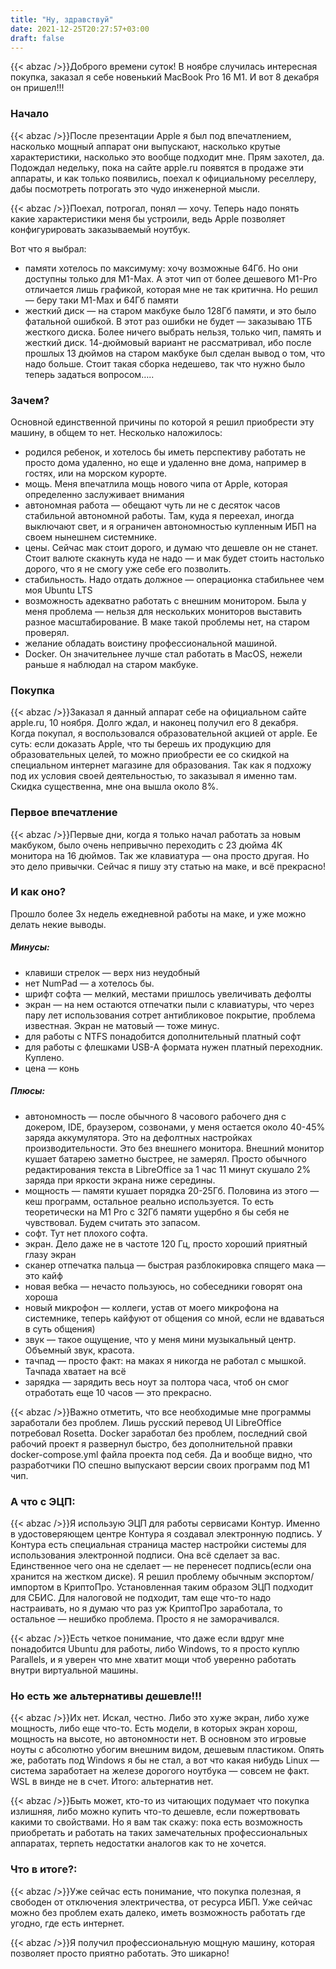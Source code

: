 ```yaml
---
title: "Ну, здравствуй"
date: 2021-12-25T20:27:57+03:00
draft: false
---
```

{{< abzac />}}Доброго времени суток! В ноябре случилась интересная покупка, заказал я себе  новенький MacBook Pro 16 M1. И вот 8 декабря он пришел!!!
<!--more-->

### Начало

{{< abzac />}}После презентации Apple я был под впечатлением, насколько мощный аппарат они выпускают, насколько крутые характеристики, насколько это вообще подходит мне. Прям захотел, да. Подождал недельку, пока на сайте apple.ru появятся в продаже эти аппараты, и как только появились, поехал к официальному реселлеру, дабы посмотреть потрогать это чудо инженерной мысли.

{{< abzac />}}Поехал, потрогал, понял — хочу. Теперь надо понять какие характеристики меня бы устроили, ведь Apple позволяет конфигурировать заказываемый ноутбук. 

Вот что я выбрал:
- памяти хотелось по максимуму: хочу возможные 64Гб. Но они доступны только для M1-Max. А этот чип от более дешевого M1-Pro отличается лишь графикой, которая мне не так критична. Но решил — беру таки M1-Max и 64Гб памяти
- жесткий диск — на старом макбуке было 128Гб памяти, и это было фатальной ошибкой. В этот раз ошибки не будет — заказываю 1ТБ жесткого диска.
  Более ничего выбрать нельзя, только чип, память и жесткий диск.
  14-дюймовый вариант не рассматривал, ибо после прошлых 13 дюймов на старом макбуке был сделан вывод о том, что надо больше.
  Стоит такая сборка недешево, так что нужно было теперь задаться вопросом…..

### Зачем?
Основной единственной причины по которой я решил приобрести эту машину, в общем то нет. Несколько наложилось:
- родился ребенок, и хотелось бы иметь перспективу работать не просто дома удаленно, но еще и удаленно вне дома, например в гостях,  или на морском курорте.
- мощь. Меня впечатлила мощь нового чипа от Apple, которая определенно заслуживает внимания
- автономная работа — обещают чуть ли не с десяток часов стабильной автономной работы. Там, куда я переехал, иногда выключают свет, и я ограничен автономностью купленным ИБП на своем нынешнем системнике.
- цены. Сейчас мак стоит дорого, и думаю что дешевле он не станет. Стоит валюте скакнуть куда не надо — и мак будет стоить настолько дорого, что я не смогу уже себе его позволить.
- стабильность. Надо отдать должное — операционка стабильнее чем моя Ubuntu LTS
- возможность адекватно работать с внешним монитором. Была у меня проблема — нельзя для нескольких мониторов выставить разное масштабирование. В маке такой проблемы нет, на старом проверял.
- желание обладать воистину профессиональной машиной.
- Docker. Он значительнее лучше стал работать в MacOS, нежели раньше я наблюдал на старом макбуке.

### Покупка
{{< abzac />}}Заказал я данный аппарат себе на официальном сайте apple.ru, 10 ноября. Долго ждал, и наконец получил его 8 декабря. Когда покупал, я воспользовался образовательной акцией от apple. Ее суть: если доказать Apple, что ты берешь их продукцию для образовательных целей,  то можно приобрести ее со скидкой на специальном интернет магазине для образования.
Так как я подхожу под их условия своей деятельностью, то заказывал я именно там. Скидка существенна, мне она вышла около 8%.

### Первое впечатление
{{< abzac />}}Первые дни, когда я только начал работать за новым макбуком, было очень непривычно переходить с 23 дюйма 4К монитора на 16 дюймов.
Так же клавиатура — она просто другая. Но это дело привычки. Сейчас я пишу эту статью на маке, и всё прекрасно!

### И как оно?
Прошло более 3х недель ежедневной работы на маке, и уже можно делать некие выводы.

##### Минусы:
- клавиши стрелок — верх низ неудобный
- нет NumPad — а хотелось бы.
- шрифт софта — мелкий, местами пришлось увеличивать дефолты
- экран — на нем остаются отпечатки пыли с клавиатуры, что через пару лет использования сотрет антибликовое покрытие, проблема известная. Экран не матовый — тоже минус.
- для работы с NTFS понадобится дополнительный платный софт
- для работы с флешками USB-A формата нужен платный переходник. Куплено.
- цена — конь

##### Плюсы:
- автономность — после обычного 8 часового рабочего дня с докером, IDE, браузером, созвонами, у меня остается около 40-45% заряда аккумулятора. Это на дефолтных настройках производительности. Это без внешнего монитора. Внешний монитор кушает батарею заметно быстрее, не замерял. Просто обычного редактирования текста в LibreOffice за 1 час 11 минут скушало 2% заряда при яркости экрана ниже середины.
- мощность — памяти кушает порядка 20-25Гб. Половина из этого — кеш программ, остальное реально используется. То есть теоретически на M1 Pro с 32Гб памяти ущербно я бы себя не чувствовал. Будем считать это запасом.
- софт. Тут нет плохого софта.
- экран. Дело даже не в частоте 120 Гц, просто хороший приятный глазу экран
- сканер отпечатка пальца — быстрая разблокировка спящего мака — это кайф
- новая вебка — нечасто пользуюсь, но собеседники говорят она хороша
- новый микрофон — коллеги, устав от моего микрофона на системнике, теперь кайфуют от общения со мной, если не вдаваться в суть общения)
- звук — такое ощущение, что у меня мини музыкальный центр. Объемный звук, красота.
- тачпад — просто факт: на маках я никогда не работал с мышкой. Тачпада хватает на всё
- зарядка — зарядить весь ноут за полтора часа, чтоб он смог отработать еще 10 часов — это прекрасно.

{{< abzac />}}Важно отметить, что все необходимые мне программы заработали без проблем. Лишь русский перевод UI LibreOffice потребовал Rosetta. Docker заработал без проблем, последний свой рабочий проект я развернул быстро, без дополнительной правки docker-compose.yml файла проекта под себя. Да и вообще видно, что разработчики ПО спешно выпускают версии своих программ под M1 чип.
### А что с ЭЦП:
{{< abzac />}}Я использую ЭЦП для работы сервисами Контур. Именно в удостоверяющем центре Контура я создавал электронную подпись. У Контура есть специальная страница мастер настройки системы для использования электронной подписи. Она всё сделает за вас. Единственное чего она не сделает — не перенесет подпись(если она хранится на жестком диске). Я решил проблему обычным экспортом/импортом в КриптоПро. Установленная таким образом ЭЦП подходит для СБИС.  Для налоговой не подходит, там еще что-то надо настраивать, но я думаю что раз уж КриптоПро заработала, то остальное — нешибко проблема. Просто я не заморачивался.

{{< abzac />}}Есть четкое понимание, что даже если вдруг мне понадобится Ubuntu для работы, либо Windows, то я просто куплю Parallels, и я уверен что мне хватит мощи чтоб уверенно работать внутри виртуальной машины.

### Но есть же альтернативы дешевле!!!
{{< abzac />}}Их нет. Искал, честно. Либо это хуже экран, либо хуже мощность, либо еще что-то. Есть модели, в которых экран хорош, мощность на высоте, но автономности нет. В основном это игровые ноуты с абсолютно убогим внешним видом, дешевым пластиком. Опять же, работать под Windows  я бы не стал, а вот что какая нибудь Linux — система заработает на железе дорогого ноутбука — совсем не факт. WSL  в винде не в счет. Итого: альтернатив нет.

{{< abzac />}}Быть может, кто-то из читающих подумает что покупка излишняя, либо можно купить что-то дешевле, если пожертвовать какими то свойствами. Но я вам так скажу: пока есть возможность приобретать и работать на таких замечательных профессиональных аппаратах, терпеть недостатки аналогов как то не хочется.

### Что в итоге?:
{{< abzac />}}Уже сейчас есть понимание, что покупка полезная, я свободен от отключения электричества, от ресурса ИБП. Уже сейчас можно без проблем ехать далеко, иметь возможность работать где угодно, где есть интернет.

{{< abzac />}}Я получил профессиональную мощную машину, которая позволяет просто приятно работать. Это шикарно!
